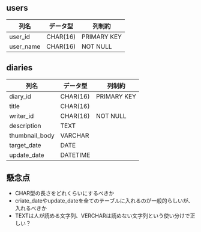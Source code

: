 ## users
列名|データ型|列制約
--|--|--
user_id | CHAR(16) | PRIMARY KEY
user_name | CHAR(16) | NOT NULL

## diaries
列名|データ型|列制約
--|--|--
diary_id|CHAR(16)| PRIMARY KEY
title|CHAR(16)|
writer_id|CHAR(16)| NOT NULL
description | TEXT | 
thumbnail_body | VARCHAR |
target_date | DATE |
update_date | DATETIME |

## 懸念点
- CHAR型の長さをどれくらいにするべきか
- criate_dateやupdate_dateを全てのテーブルに入れるのが一般的らしいが、入れるべきか
- TEXTは人が読める文字列、VERCHARは読めない文字列という使い分けで正しい？
